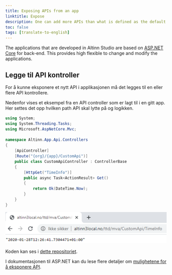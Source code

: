 ```yaml
---
title: Exposing APIs from an app
linktitle: Expose
description: One can add more APIs than what is defined as the default API for applications developed in Altinn Studio.
toc: false
tags: [translate-to-english]
---
```



The applications that are developed in Altinn Studio are based on [ASP.NET Core](https://docs.microsoft.com/en-us/aspnet/core/introduction-to-aspnet-core) for back-end.
This provides high flexible to change and modify the applications.


## Legge til API kontroller

For å kunne eksponere et nytt API i applikasjonen må det legges til en eller flere API kontrollere. 


Nedenfor vises et eksempel fra en API controller som er lagt til i en gitt app. 
Her settes det opp hvilken path API skal lytte på og logikken. 


```C# {linenos=false,hl_lines=[8,11]}
using System;
using System.Threading.Tasks;
using Microsoft.AspNetCore.Mvc;

namespace Altinn.App.Api.Controllers
{
    [ApiController]
    [Route("{org}/{app}/CustomApi")]
    public class CustomApiController : ControllerBase
    {
        [HttpGet("TimeInfo")]
        public async Task<ActionResult> Get()
        {
            return Ok(DateTime.Now);
        }
    }
}
```

![Test av API i nettleser](apiresponse1.png "API respons")

Koden kan ses i [dette repositoriet](https://altinn.studio/repos/ttd/mva/src/branch/master/App/controllers/CustomApiController.cs). 

I dokumentasjonen til ASP.NET kan du lese flere detaljer om [mulighetene for å eksponere API](https://docs.microsoft.com/en-us/aspnet/core/web-api/).
